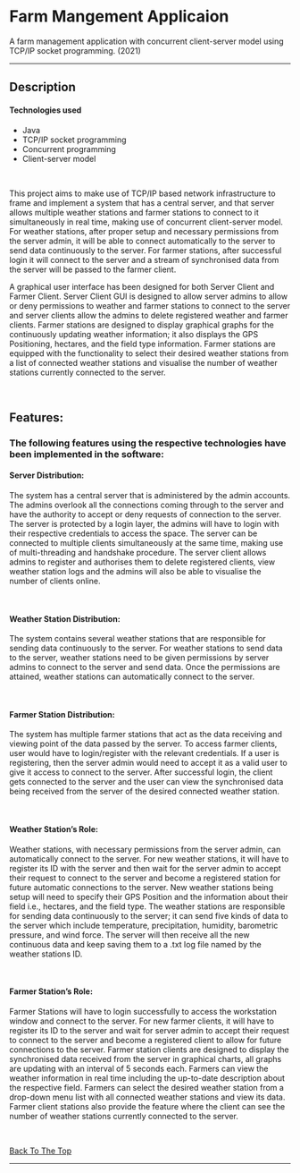 # Farm Mangement Applicaion
 A farm management application with concurrent client-server model using TCP/IP socket programming. (2021)

---

## Description

#### Technologies used

- Java
- TCP/IP socket programming
- Concurrent programming
- Client-server model

<br/>

This project aims to make use of TCP/IP based network infrastructure to frame and implement a system that has a central server, and that server allows multiple weather stations and farmer stations to connect to it simultaneously in real time, making use of concurrent client-server model. For weather stations, after proper setup and necessary permissions from the server admin, it will be able to connect automatically to the server to send data continuously to the server. For farmer stations, after successful login it will connect to the server and a stream of synchronised data from the server will be passed to the farmer client.

A graphical user interface has been designed for both Server Client and Farmer Client. Server Client GUI is designed to allow server admins to allow or deny permissions to weather and farmer stations to connect to the server and server clients allow the admins to delete registered weather and farmer clients. Farmer stations are designed to display graphical graphs for the continuously updating weather information; it also displays the GPS Positioning, hectares, and the field type information. Farmer stations are equipped with the functionality to select their desired weather stations from a list of connected weather stations and visualise the number of weather stations currently connected to the server.

<br/>

## Features:
### The following features using the respective technologies have been implemented in the software:
#### Server Distribution:
The system has a central server that is administered by the admin accounts. The admins overlook all the connections coming through to the server and have the authority to accept or deny requests of connection to the server. The server is protected by a login layer, the admins will have to login with their respective credentials to access the space. The server can be connected to multiple clients simultaneously at the same time, making use of multi-threading and handshake procedure. The server client allows admins to register and authorises them to delete registered clients, view weather station logs and the admins will also be able to visualise the number of clients online.

<br/>

#### Weather Station Distribution:
The system contains several weather stations that are responsible for sending data continuously to the server. For weather stations to send data to the server, weather stations need to be given permissions by server admins to connect to the server and send data. Once the permissions are attained, weather stations can automatically connect to the server.

<br/>

#### Farmer Station Distribution:
The system has multiple farmer stations that act as the data receiving and viewing point of the data passed by the server. To access farmer clients, user would have to login/register with the relevant credentials. If a user is registering, then the server admin would need to accept it as a valid user to give it access to connect to the server. After successful login, the client gets connected to the server and the user can view the synchronised data being received from the server of the desired connected weather station.

<br/>

#### Weather Station’s Role:
Weather stations, with necessary permissions from the server admin, can automatically connect to the server. For new weather stations, it will have to register its ID with the server and then wait for the server admin to accept their request to connect to the server and become a registered station for future automatic connections to the server. New weather stations being setup will need to specify their GPS Position and the information about their field i.e., hectares, and the field type. The weather stations are responsible for sending data continuously to the server; it can send five kinds of data to the server which include temperature, precipitation, humidity, barometric pressure, and wind force. The server will then receive all the new continuous data and keep saving them to a .txt log file named by the weather stations ID.

<br/>

#### Farmer Station’s Role:
Farmer Stations will have to login successfully to access the workstation window and connect to the server. For new farmer clients, it will have to register its ID to the server and wait for server admin to accept their request to connect to the server and become a registered client to allow for future connections to the server. Farmer station clients are designed to display the synchronised data received from the server in graphical charts, all graphs are updating with an interval of 5 seconds each. Farmers can view the weather information in real time including the up-to-date description about the respective field. Farmers can select the desired weather station from a drop-down menu list with all connected weather stations and view its data. Farmer client stations also provide the feature where the client can see the number of weather stations currently connected to the server.

<br/>

[Back To The Top](#farm-management-application)

---
